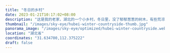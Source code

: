 ```yaml
---
title: "冬日的乡村"
date: 2023-01-21T10:17:02+08:00
description: "这是我的老家，湖北的一个小乡村，冬日里，没了郁郁葱葱的树木，有些荒凉。"
thumbnail: "/images/sky-eye/hubei-winter-countryside-thumb.jpg"
panorama_image: "/images/sky-eye/optimized/hubei-winter-countryside.webp"
location: "湖北省"
coordinates: "31.634700,112.375222"
draft: false
---
```

